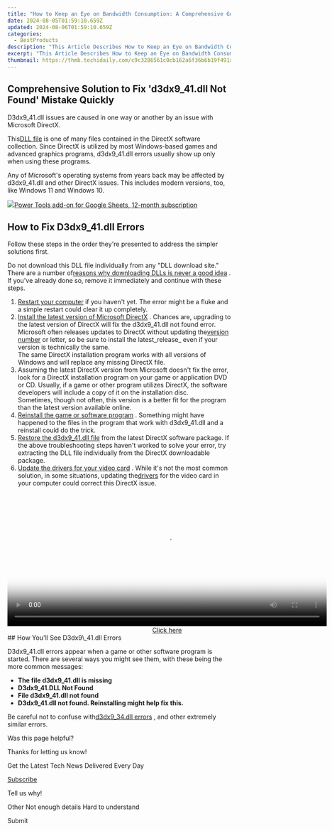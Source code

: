 ```yaml
---
title: "How to Keep an Eye on Bandwidth Consumption: A Comprehensive Guide"
date: 2024-08-05T01:59:10.659Z
updated: 2024-08-06T01:59:10.659Z
categories:
  - BestProducts
description: "This Article Describes How to Keep an Eye on Bandwidth Consumption: A Comprehensive Guide"
excerpt: "This Article Describes How to Keep an Eye on Bandwidth Consumption: A Comprehensive Guide"
thumbnail: https://thmb.techidaily.com/c9c3286561c0cb162a6f36b6b19f491a65ddd3daf244f3f3d4ecee0cf92b0349.jpg
---
```


## Comprehensive Solution to Fix 'd3dx9_41.dll Not Found' Mistake Quickly
 D3dx9\_41.dll issues are caused in one way or another by an issue with Microsoft DirectX.

 This[DLL file](https://www.lifewire.com/what-is-a-dll-file-2625852) is one of many files contained in the DirectX software collection. Since DirectX is utilized by most Windows-based games and advanced graphics programs, d3dx9\_41.dll errors usually show up only when using these programs.

 Any of Microsoft's operating systems from years back may be affected by d3dx9\_41.dll and other DirectX issues. This includes modern versions, too, like Windows 11 and Windows 10.

<!-- affiliate ads begin -->
<a href="https://secure.2checkout.com/order/checkout.php?PRODS=4721564&QTY=1&AFFILIATE=108875&CART=1"><img src="https://secure.avangate.com/images/merchant/c14a8df1e1b4d5297e9cb30cb34d5a00/products/copy_power-tools-48.png" border="0">Power Tools add-on for Google Sheets, 12-month subscription</a>
<!-- affiliate ads end -->
## How to Fix D3dx9\_41.dll Errors

 Follow these steps in the order they're presented to address the simpler solutions first.

 Do not download this DLL file individually from any "DLL download site." There are a number of[reasons why downloading DLLs is never a good idea](https://www.lifewire.com/important-reasons-not-to-download-dll-files-2624455) . If you've already done so, remove it immediately and continue with these steps.

1. [Restart your computer](https://www.lifewire.com/how-to-reboot-a-computer-2624568) if you haven't yet. The error might be a fluke and a simple restart could clear it up completely.
2. [Install the latest version of Microsoft DirectX](https://www.lifewire.com/how-to-download-install-directx-2624489) . Chances are, upgrading to the latest version of DirectX will fix the d3dx9\_41.dll not found error.  
 Microsoft often releases updates to DirectX without updating the[version number](https://www.lifewire.com/version-number-2626043) or letter, so be sure to install the latest_release_ even if your version is technically the same.  
 The same DirectX installation program works with all versions of Windows and will replace any missing DirectX file.
3. Assuming the latest DirectX version from Microsoft doesn't fix the error, look for a DirectX installation program on your game or application DVD or CD. Usually, if a game or other program utilizes DirectX, the software developers will include a copy of it on the installation disc.  
 Sometimes, though not often, this version is a better fit for the program than the latest version available online.
4. [Reinstall the game or software program](https://www.lifewire.com/what-is-the-proper-way-to-reinstall-a-software-program-2624478) . Something might have happened to the files in the program that work with d3dx9\_41.dll and a reinstall could do the trick.
5. [Restore the d3dx9_41.dll file](https://www.lifewire.com/how-to-restore-a-missing-directx-dll-file-2624516) from the latest DirectX software package. If the above troubleshooting steps haven't worked to solve your error, try extracting the DLL file individually from the DirectX downloadable package.
6. [Update the drivers for your video card](https://www.lifewire.com/how-to-update-drivers-in-windows-2619214) . While it's not the most common solution, in some situations, updating the[drivers](https://www.lifewire.com/what-is-a-device-driver-2625796) for the video card in your computer could correct this DirectX issue.

<!-- affiliate ads begin -->
<span id="1993652">
					<video width="720" height="300" style="cursor:pointer"
           poster="//a.impactradius-go.com/display-clicktoplayimage/1993652.jpeg"
           onclick="if(!this.playClicked){this.play();this.setAttribute('controls',true);this.playClicked=true;}">
	   <source src="//a.impactradius-go.com/display-ad/22993-1993652">
	   <img src="//a.impactradius-go.com/display-clicktoplayimage/1993652.jpeg" style="border: none; height: 100%; width: 100%; object-fit: contain">
	</video>
	<div style="width:720px;text-align:center"><a href="javascript:window.open(decodeURIComponent('https%3A%2F%2Fhomestyler.sjv.io%2Fc%2F5597632%2F1993652%2F22993'), '_blank');void(0);">Click here</a></div>
</span>
<img height="0" width="0" src="https://imp.pxf.io/i/5597632/1993652/22993" style="position:absolute;visibility:hidden;" border="0" />
<!-- affiliate ads end -->
## How You'll See D3dx9\_41.dll Errors

 D3dx9\_41.dll errors appear when a game or other software program is started. There are several ways you might see them, with these being the more common messages:

* **The file d3dx9\_41.dll is missing**
* **D3dx9\_41.DLL Not Found**
* **File d3dx9\_41.dll not found**
* **D3dx9\_41.dll not found. Reinstalling might help fix this.**

 Be careful not to confuse with[d3dx9_34.dll errors](https://www.lifewire.com/fix-d3dx9-34-dll-not-found-or-missing-errors-2623279) , and other extremely similar errors.

Was this page helpful?

Thanks for letting us know!

 Get the Latest Tech News Delivered Every Day

[Subscribe](https://www.lifewire.com/#)

Tell us why!

 Other  Not enough details  Hard to understand

 Submit

<ins class="adsbygoogle"
     style="display:block"
     data-ad-format="autorelaxed"
     data-ad-client="ca-pub-7571918770474297"
     data-ad-slot="1223367746"></ins>



<ins class="adsbygoogle"
     style="display:block"
     data-ad-client="ca-pub-7571918770474297"
     data-ad-slot="8358498916"
     data-ad-format="auto"
     data-full-width-responsive="true"></ins>
